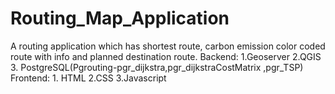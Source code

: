# Routing_Map_Application
A routing application which has shortest route, carbon emission color coded route with info and planned destination route.
Backend: 1.Geoserver 2.QGIS 3. PostgreSQL(Pgrouting-pgr_dijkstra,pgr_dijkstraCostMatrix ,pgr_TSP)
Frontend: 1. HTML 2.CSS 3.Javascript
